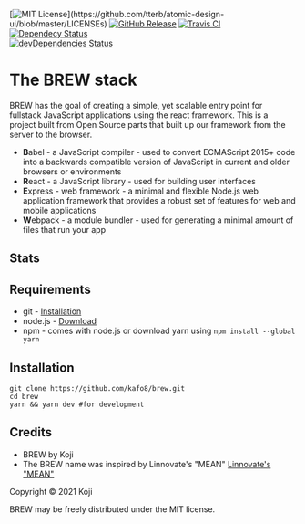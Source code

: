 [![MIT License](https://img.shields.io/apm/l/atomic-design-ui.svg?)](https://github.com/tterb/atomic-design-ui/blob/master/LICENSEs)
[![GitHub Release](https://img.shields.io/github/release/08-k/brew.svg?style=flat)]() 
[![Travis CI](https://travis-ci.com/08-k/brew.svg?branch=latest)](https://travis-ci.com/08-k/brew)
[![Dependecy Status](https://david-dm.org/08-k/brew.svg)](https://david-dm.org/08-k/brew)  
[![devDependencies Status](https://david-dm.org/08-k/brew/dev-status.svg)](https://david-dm.org/08-k/brew?type=dev) 
# The BREW stack
BREW has the goal of creating a simple, yet scalable entry point for fullstack JavaScript applications using the react framework.
This is a project built from Open Source parts that built up our framework from the server to the browser.
* **B**abel - a JavaScript compiler - used to convert ECMAScript 2015+ code into a backwards compatible version of JavaScript in current and older browsers or environments
* **R**eact - a JavaScript library - used for building user interfaces
* **E**xpress - web framework - a minimal and flexible Node.js web application framework that provides a robust set of features for web and mobile applications
* **W**ebpack - a module bundler - used for generating a minimal amount of files that run your app
## Stats
 
## Requirements
* git - [Installation](https://www.linode.com/docs/development/version-control/how-to-install-git-on-linux-mac-and-windows/)
* node.js - [Download](https://nodejs.org/en/download/)
* npm - comes with node.js or download yarn using `npm install --global yarn`
## Installation
```
git clone https://github.com/kafo8/brew.git
cd brew
yarn && yarn dev #for development
```
## Credits
* BREW by Koji
* The BREW name was inspired by Linnovate's "MEAN"
[Linnovate's "MEAN"](https://github.com/linnovate/mean)

Copyright © 2021 Koji

BREW may be freely distributed under the MIT license.
